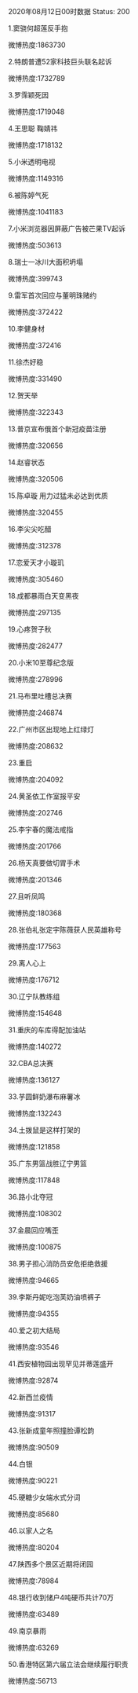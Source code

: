 2020年08月12日00时数据
Status: 200

1.窦骁何超莲反手抱

微博热度:1863730

2.特朗普遭52家科技巨头联名起诉

微博热度:1732789

3.罗霈颖死因

微博热度:1719048

4.王思聪 鞠婧祎

微博热度:1718132

5.小米透明电视

微博热度:1149316

6.被陈婷气死

微博热度:1041183

7.小米浏览器因屏蔽广告被芒果TV起诉

微博热度:503613

8.瑞士一冰川大面积坍塌

微博热度:399743

9.雷军首次回应与董明珠赌约

微博热度:372422

10.李健身材

微博热度:372416

11.徐杰好稳

微博热度:331490

12.贺天举

微博热度:322343

13.普京宣布俄首个新冠疫苗注册

微博热度:320656

14.赵睿状态

微博热度:320506

15.陈卓璇 用力过猛未必达到优质

微博热度:320455

16.李尖尖吃醋

微博热度:312378

17.恋爱天才小璇玑

微博热度:305460

18.成都暴雨白天变黑夜

微博热度:297135

19.心疼贺子秋

微博热度:282477

20.小米10至尊纪念版

微博热度:278996

21.马布里吐槽总决赛

微博热度:246874

22.广州市区出现地上红绿灯

微博热度:208632

23.重启

微博热度:204092

24.黄圣依工作室报平安

微博热度:202746

25.李宇春的魔法戒指

微博热度:201766

26.杨天真要做切胃手术

微博热度:201346

27.且听凤鸣

微博热度:180368

28.张伯礼张定宇陈薇获人民英雄称号

微博热度:177563

29.离人心上

微博热度:176712

30.辽宁队教练组

微博热度:154648

31.重庆的车库得配加油站

微博热度:140272

32.CBA总决赛

微博热度:136127

33.芋圆鲜奶瀑布麻薯冰

微博热度:132243

34.土拨鼠是这样打架的

微博热度:121858

35.广东男篮战胜辽宁男篮

微博热度:117848

36.路小北夺冠

微博热度:108302

37.金晨回应嘴歪

微博热度:100875

38.男子担心消防员安危拒绝救援

微博热度:94665

39.李斯丹妮吃泡芙奶油喷裤子

微博热度:94355

40.爱之初大结局

微博热度:93546

41.西安植物园出现罕见并蒂莲盛开

微博热度:92874

42.新西兰疫情

微博热度:91317

43.张新成童年照撞脸谭松韵

微博热度:90509

44.白银

微博热度:90221

45.硬糖少女端水式分词

微博热度:85680

46.以家人之名

微博热度:80204

47.陕西多个景区近期将闭园

微博热度:78984

48.银行收到储户4吨硬币共计70万

微博热度:63489

49.南京暴雨

微博热度:63269

50.香港特区第六届立法会继续履行职责

微博热度:56713

